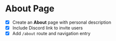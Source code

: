 # About Page

- [x] Create an **About** page with personal description
- [x] Include Discord link to invite users
- [x] Add `/about` route and navigation entry
